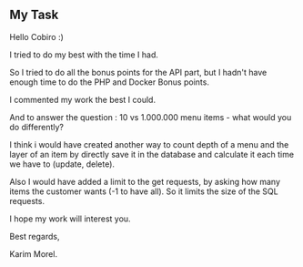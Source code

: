 ## My Task

Hello Cobiro :)

I tried to do my best with the time I had.

So I tried to do all the bonus points for the API part, but I hadn't have enough time to do the PHP and Docker Bonus points.

I commented my work the best I could.

And to answer the question : 10 vs 1.000.000 menu items - what would you do differently?

I think i would have created another way to count depth of a menu and the layer of an item by directly save it in the database and calculate it each time we have to (update, delete).

Also I would have added a limit to the get requests, by asking how many items the customer wants (-1 to have all). So it limits the size of the SQL requests.

I hope my work will interest you.

Best regards,

Karim Morel.




